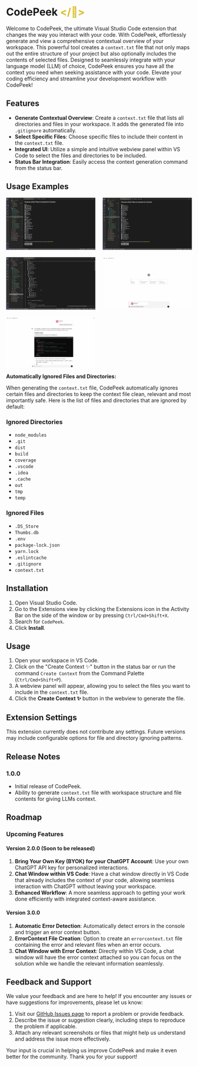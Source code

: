 # CodePeek <span style = "color:#D9BF2A;"></👀></span>

Welcome to CodePeek, the ultimate Visual Studio Code extension that changes the way you interact with your code. With CodePeek, effortlessly generate and view a comprehensive contextual overview of your workspace. This powerful tool creates a `context.txt` file that not only maps out the entire structure of your project but also optionally includes the contents of selected files. Designed to seamlessly integrate with your language model (LLM) of choice, CodePeek ensures you have all the context you need when seeking assistance with your code. Elevate your coding efficiency and streamline your development workflow with CodePeek!

## Features

- **Generate Contextual Overview**: Create a `context.txt` file that lists all directories and files in your workspace. It adds the generated file into `.gitignore` automatically.
- **Select Specific Files**: Choose specific files to include their content in the `context.txt` file.
- **Integrated UI**: Utilize a simple and intuitive webview panel within VS Code to select the files and directories to be included.
- **Status Bar Integration**: Easily access the context generation command from the status bar.

## Usage Examples

<!-- ![File Selection & Context Generation](https://raw.githubusercontent.com/Subashmatu08/CodePeek/main/images/vid1.mp4)

![Using the Context File](https://raw.githubusercontent.com/Subashmatu08/CodePeek/main/images/vid2.mp4) -->

<!-- ![Create Context Menu](https://raw.githubusercontent.com/Subashmatu08/CodePeek/main/images/image1.png)
![File Selection](https://raw.githubusercontent.com/Subashmatu08/CodePeek/main/images/image2.png)
![Context.txt File](https://raw.githubusercontent.com/Subashmatu08/CodePeek/main/images/image3.png)
![Using ChatGPT with Context](https://raw.githubusercontent.com/Subashmatu08/CodePeek/main/images/image4.png)
![ChatGPTs' Response having Context](https://raw.githubusercontent.com/Subashmatu08/CodePeek/main/images/image5.png) -->

<p style="display: grid; grid-template-columns: repeat(2, 1fr); gap: 20px;">
<img src="https://raw.githubusercontent.com/Subashmatu08/CodePeek/main/images/image1.png" width="100%" alt="Create Context Menu">
<img src="https://raw.githubusercontent.com/Subashmatu08/CodePeek/main/images/image2.png" width="100%" alt="File Selection">
<img src="https://raw.githubusercontent.com/Subashmatu08/CodePeek/main/images/image3.png" width="100%" alt="Context.txt File">
<img src="https://raw.githubusercontent.com/Subashmatu08/CodePeek/main/images/image4.png" width="100%" alt="Using ChatGPT with Context">
<img src="https://raw.githubusercontent.com/Subashmatu08/CodePeek/main/images/image5.png" width="100%" alt="ChatGPTs' Response having Context">
</p>

**Automatically Ignored Files and Directories:**

When generating the `context.txt` file, CodePeek automatically ignores certain files and directories to keep the context file clean, relevant and most importantly safe. Here is the list of files and directories that are ignored by default:

### Ignored Directories

- `node_modules`
- `.git`
- `dist`
- `build`
- `coverage`
- `.vscode`
- `.idea`
- `.cache`
- `out`
- `tmp`
- `temp`

### Ignored Files

- `.DS_Store`
- `Thumbs.db`
- `.env`
- `package-lock.json`
- `yarn.lock`
- `.eslintcache`
- `.gitignore`
- `context.txt`

## Installation

1. Open Visual Studio Code.
2. Go to the Extensions view by clicking the Extensions icon in the Activity Bar on the side of the window or by pressing `Ctrl/Cmd+Shift+X`.
3. Search for `CodePeek`.
4. Click **Install**.

## Usage

1. Open your workspace in VS Code.
2. Click on the "Create Context ✨" button in the status bar or run the command `Create Context` from the Command Palette (`Ctrl/Cmd+Shift+P`).
3. A webview panel will appear, allowing you to select the files you want to include in the `context.txt` file.
4. Click the **Create Context ✨** button in the webview to generate the file.

## Extension Settings

This extension currently does not contribute any settings. Future versions may include configurable options for file and directory ignoring patterns.

## Release Notes

### 1.0.0

- Initial release of CodePeek.
- Ability to generate `context.txt` file with workspace structure and file contents for giving LLMs context.

## Roadmap

### Upcoming Features

#### Version 2.0.0 (Soon to be released)

1. **Bring Your Own Key (BYOK) for your ChatGPT Account**: Use your own ChatGPT API key for personalized interactions.
2. **Chat Window within VS Code**: Have a chat window directly in VS Code that already includes the context of your code, allowing seamless interaction with ChatGPT without leaving your workspace.
3. **Enhanced Workflow**: A more seamless approach to getting your work done efficiently with integrated context-aware assistance.

#### Version 3.0.0

1. **Automatic Error Detection**: Automatically detect errors in the console and trigger an error context button.
2. **ErrorContext File Creation**: Option to create an `errorcontext.txt` file containing the error and relevant files when an error occurs.
3. **Chat Window with Error Context**: Directly within VS Code, a chat window will have the error context attached so you can focus on the solution while we handle the relevant information seamlessly.

## Feedback and Support

We value your feedback and are here to help! If you encounter any issues or have suggestions for improvements, please let us know:

1. Visit our [GitHub Issues page](https://github.com/Subashmatu08/CodePeek/issues) to report a problem or provide feedback.
2. Describe the issue or suggestion clearly, including steps to reproduce the problem if applicable.
3. Attach any relevant screenshots or files that might help us understand and address the issue more effectively.

Your input is crucial in helping us improve CodePeek and make it even better for the community. Thank you for your support!
